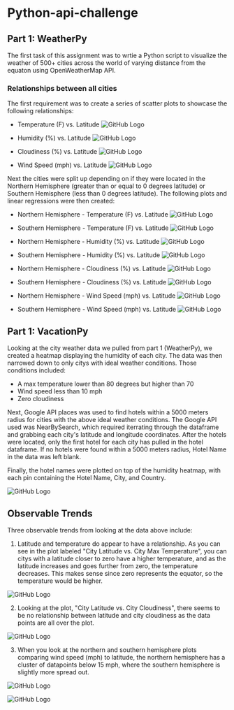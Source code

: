 # Python-api-challenge

## Part 1: WeatherPy

The first task of this assignment was to wrtie a Python script to visualize the weather of 500+ cities across the world of varying distance from the equaton using OpenWeatherMap API. 

### Relationships between all cities
The first requirement was to create a series of scatter plots to showcase the following relationships:

- Temperature (F) vs. Latitude
![GitHub Logo](/Images/latitude_vs_temp.png)

- Humidity (%) vs. Latitude
![GitHub Logo](/Images/latitude_vs_humidity.png)

- Cloudiness (%) vs. Latitude
![GitHub Logo](/Images/latitude_vs_cloudiness.png)

- Wind Speed (mph) vs. Latitude
![GitHub Logo](/Images/latitude_vs_windspeed.png)

Next the cities were split up depending on if they were located in the Northern Hemisphere (greater than or equal to 0 degrees latitude) or Southern Hemisphere (less than 0 degrees latitude). The following plots and linear regressions were then created:

- Northern Hemisphere - Temperature (F) vs. Latitude
![GitHub Logo](/Images/northernhem_temp_vs_lat.png)

- Southern Hemisphere - Temperature (F) vs. Latitude
![GitHub Logo](/Images/southernhem_temp_vs_lat.png)

- Northern Hemisphere - Humidity (%) vs. Latitude
![GitHub Logo](/Images/northernhem_humidity_vs_lat.png)

- Southern Hemisphere - Humidity (%) vs. Latitude
![GitHub Logo](/Images/southernhem_humidity_vs_lat.png)

- Northern Hemisphere - Cloudiness (%) vs. Latitude
![GitHub Logo](/Images/northernhem_cloudiness_vs_lat.png)

- Southern Hemisphere - Cloudiness (%) vs. Latitude
![GitHub Logo](/Images/southernhem_cloudiness_vs_lat.png)

- Northern Hemisphere - Wind Speed (mph) vs. Latitude
![GitHub Logo](/Images/northernhem_windspeed_vs_lat.png)

- Southern Hemisphere - Wind Speed (mph) vs. Latitude
![GitHub Logo](/Images/southernhem_windspeed_vs_lat.png)

## Part 1: VacationPy
Looking at the city weather data we pulled from part 1 (WeatherPy), we created a heatmap displaying the humidity of each city. The data was then narrowed down to only citys with ideal weather conditions. Those conditions included:
- A max temperature lower than 80 degrees but higher than 70
- Wind speed less than 10 mph
- Zero cloudiness

Next, Google API places was used to find hotels within a 5000 meters radius for cities with the above ideal weather conditions. The Google API used was NearBySearch, which required iterrating through the dataframe and grabbing each city's latitude and longitude coordinates. After the hotels were located, only the first hotel for each city has pulled in the hotel dataframe. If no hotels were found within a 5000 meters radius, Hotel Name in the data was left blank. 

Finally, the hotel names were plotted on top of the humidity heatmap, with each pin containing the Hotel Name, City, and Country.

![GitHub Logo](/Images/heatmap5.png)


## Observable Trends

Three observable trends from looking at the data above include:

1. Latitude and temperature do appear to have a relationship. As you can see in the plot labeled "City Latitude vs. City Max Temperature", you can citys with a latitude closer to zero have a higher temperature, and as the latitude increases and goes further from zero, the temperature decreases. This makes sense since zero represents the equator, so the temperature would be higher.

![GitHub Logo](/Images/latitude_vs_temp.png)

2. Looking at the plot, "City Latitude vs. City Cloudiness", there seems to be no relationship between latitude and city cloudiness as the data points are all over the plot. 

![GitHub Logo](/Images/latitude_vs_cloudiness.png)

3. When you look at the northern and southern hemisphere plots comparing wind speed (mph) to latitude, the northern hemisphere has a cluster of datapoints below 15 mph, where the southern hemisphere is slightly more spread out.

![GitHub Logo](/Images/northernhem_windspeed_vs_lat.png)

![GitHub Logo](/Images/southernhem_windspeed_vs_lat.png)